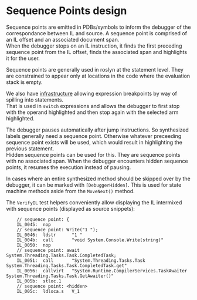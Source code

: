 Sequence Points design
======================

Sequence points are emitted in PDBs/symbols to inform the debugger of the correspondance between IL and source. A sequence point is comprised of an IL offset and an associated document span.  
When the debugger stops on an IL instruction, it finds the first preceding sequence point from the IL offset, finds the associated span and highlights it for the user.  

Sequence points are generally used in roslyn at the statement level. They are constrained to appear only at locations in the code where the evaluation stack is empty.  

We also have [infrastructure](https://github.com/dotnet/roslyn/blob/main/docs/compilers/CSharp/Expression%20Breakpoints.md) allowing expression breakpoints by way of spilling into statements.  
That is used in `switch` expressions and allows the debugger to first stop with the operand highlighted and then stop again with the selected arm highlighted.

The debugger pauses automatically after jump instructions. So synthesized labels generally need a sequence point. Otherwise whatever preceeding sequence point exists will be used, which would result in highlighting the previous statement.  
Hidden sequence points can be used for this. They are sequence points with no associated span. When the debugger encounters hidden sequence points, it resumes the execution instead of pausing.

In cases where an entire synthesized method should be skipped over by the debugger, it can be marked with `[DebuggerHidden]`. This is used for state machine methods aside from the `MoveNext()` method.  

The `VerifyIL` test helpers conveniently allow displaying the IL intermixed with sequence points (displayed as source snippets):
```il
    // sequence point: {
    IL_0045:  nop
    // sequence point: Write("1 ");
    IL_0046:  ldstr      "1 "
    IL_004b:  call       "void System.Console.Write(string)"
    IL_0050:  nop
    // sequence point: await System.Threading.Tasks.Task.CompletedTask;
    IL_0051:  call       "System.Threading.Tasks.Task System.Threading.Tasks.Task.CompletedTask.get"
    IL_0056:  callvirt   "System.Runtime.CompilerServices.TaskAwaiter System.Threading.Tasks.Task.GetAwaiter()"
    IL_005b:  stloc.1
    // sequence point: <hidden>
    IL_005c:  ldloca.s   V_1
```
